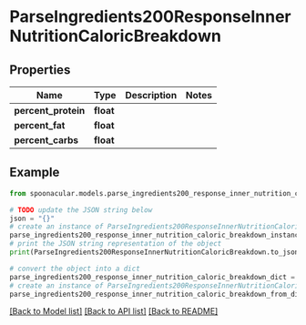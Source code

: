 # ParseIngredients200ResponseInnerNutritionCaloricBreakdown


## Properties

Name | Type | Description | Notes
------------ | ------------- | ------------- | -------------
**percent_protein** | **float** |  | 
**percent_fat** | **float** |  | 
**percent_carbs** | **float** |  | 

## Example

```python
from spoonacular.models.parse_ingredients200_response_inner_nutrition_caloric_breakdown import ParseIngredients200ResponseInnerNutritionCaloricBreakdown

# TODO update the JSON string below
json = "{}"
# create an instance of ParseIngredients200ResponseInnerNutritionCaloricBreakdown from a JSON string
parse_ingredients200_response_inner_nutrition_caloric_breakdown_instance = ParseIngredients200ResponseInnerNutritionCaloricBreakdown.from_json(json)
# print the JSON string representation of the object
print(ParseIngredients200ResponseInnerNutritionCaloricBreakdown.to_json())

# convert the object into a dict
parse_ingredients200_response_inner_nutrition_caloric_breakdown_dict = parse_ingredients200_response_inner_nutrition_caloric_breakdown_instance.to_dict()
# create an instance of ParseIngredients200ResponseInnerNutritionCaloricBreakdown from a dict
parse_ingredients200_response_inner_nutrition_caloric_breakdown_from_dict = ParseIngredients200ResponseInnerNutritionCaloricBreakdown.from_dict(parse_ingredients200_response_inner_nutrition_caloric_breakdown_dict)
```
[[Back to Model list]](../README.md#documentation-for-models) [[Back to API list]](../README.md#documentation-for-api-endpoints) [[Back to README]](../README.md)


